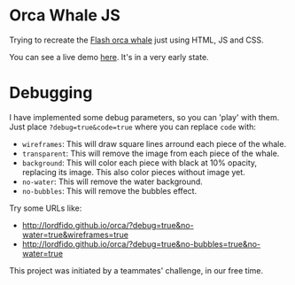 # Orca Whale JS
<p>
  Trying to recreate the
  <a href="http://img0.liveinternet.ru/images/attach/c/5/3970/3970473_sprite198.swf" target="_blank">Flash orca whale</a>
  just using HTML, JS and CSS.
</p>
<p>You can see a live demo <a href="http://lordfido.github.io/orca" target="_blank">here</a>. It's in a very early state.</p>

# Debugging
<p>I have implemented some debug parameters, so you can 'play' with them. Just place <code>?debug=true&code=true</code> where you can replace <code>code</code> with:
<ul>
  <li><code>wireframes</code>: This will draw square lines arround each piece of the whale.</li>
  <li><code>transparent</code>: This will remove the image from each piece of the whale.</li>
  <li><code>background</code>: This will color each piece with black at 10% opacity, replacing its image. This also color pieces without image yet.</li>
  <li><code>no-water</code>: This will remove the water background.</li>
  <li><code>no-bubbles</code>: This will remove the bubbles effect.</li>
</ul>

<p>Try some URLs like:
<ul>
  <li><a href="http://lordfido.github.io/orca/?debug=true&no-water=true&wireframes=true" target="_blank">http://lordfido.github.io/orca/?debug=true&no-water=true&wireframes=true</a></li>
  <li><a href="http://lordfido.github.io/orca/?debug=true&no-bubbles=true&no-water=true" target="_blank">http://lordfido.github.io/orca/?debug=true&no-bubbles=true&no-water=true</a></li>
</ul>

<p>This project was initiated by a teammates' challenge, in our free time.</p>
